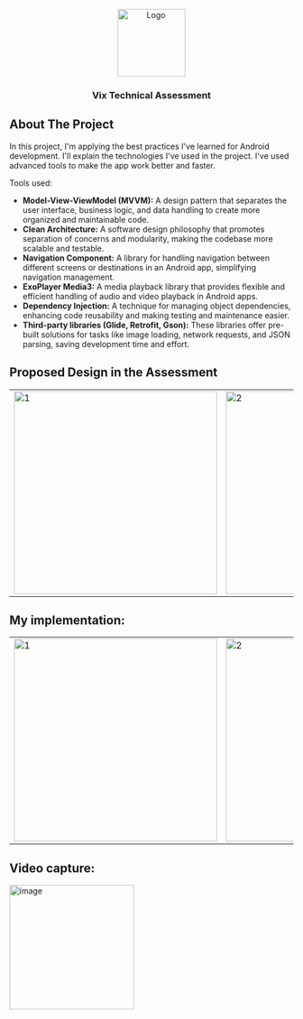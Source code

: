 <!-- Improved compatibility of back to top link: See: https://github.com/othneildrew/Best-README-Template/pull/73 -->
<a name="readme-top"></a>

<div align="center">
  <a href="https://github.com/othneildrew/Best-README-Template">
    <img src="https://upload.wikimedia.org/wikipedia/commons/b/b7/VixLogoOf2022.png" alt="Logo" width="120">
  </a>

  <h3 align="center">Vix Technical Assessment</h3>

</div>


## About The Project


In this project, I'm applying the best practices I've learned for Android development. I'll explain the technologies I've used in the project. I've used advanced tools to make the app work better and faster.

Tools used:

* <b>Model-View-ViewModel (MVVM):</b> A design pattern that separates the user interface, business logic, and data handling to create more organized and maintainable code.
* <b>Clean Architecture:</b> A software design philosophy that promotes separation of concerns and modularity, making the codebase more scalable and testable.
* <b>Navigation Component:</b> A library for handling navigation between different screens or destinations in an Android app, simplifying navigation management.
* <b>ExoPlayer Media3:</b> A media playback library that provides flexible and efficient handling of audio and video playback in Android apps.
* <b>Dependency Injection:</b> A technique for managing object dependencies, enhancing code reusability and making testing and maintenance easier.
* <b>Third-party libraries (Glide, Retrofit, Gson):</b> These libraries offer pre-built solutions for tasks like image loading, network requests, and JSON parsing, saving development time and effort.


## Proposed Design in the Assessment
<table>
  <tr>
    <td>
      <img src="https://github-production-user-asset-6210df.s3.amazonaws.com/5890993/258030894-e54cbd2b-8f0b-4a14-9c89-e2422e7af1b3.png"  alt="1" width = 360px>
    </td>
    <td>
      <img src="https://github-production-user-asset-6210df.s3.amazonaws.com/5890993/258030998-4db69d7e-f3a8-4ffa-b20d-c65a3ae44ffd.png" alt="2" width = 360px>
    </td>
    <td>
      <img src="https://github-production-user-asset-6210df.s3.amazonaws.com/5890993/258031092-513663e9-62cb-44ce-ae49-cb777de73733.png" alt="2" width = 360px>
    </td>
   </tr>
  </tr>
</table>


## My implementation:
<table>
  <tr>
    <td>
      <img src="https://github-production-user-asset-6210df.s3.amazonaws.com/5890993/258028441-ecd93204-e0f0-4d85-8cc6-82c3d4b71d39.png"  alt="1" width = 360px>
    </td>
    <td>
      <img src="https://github-production-user-asset-6210df.s3.amazonaws.com/5890993/258028838-e6ae4507-28e4-4a6e-85cc-331c51702954.png" alt="2" width = 360px>
    </td>
    <td>
      <img src="https://github-production-user-asset-6210df.s3.amazonaws.com/5890993/258029016-7e93fb8b-64d5-40ae-8560-21db3675e7a8.png" alt="2" width = 360px>
    </td>
   </tr>
  </tr>
</table>

## Video capture:
<img width="221" alt="image" src="https://github.com/oswaldo89/vix_test/assets/5890993/86d04df2-d5e7-4e38-9839-384915867c20">


